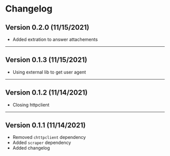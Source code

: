 # Changelog

## Version 0.2.0 (11/15/2021)

- Added extration to answer attachements

---

## Version 0.1.3 (11/15/2021)

- Using external lib to get user agent

---

## Version 0.1.2 (11/14/2021)

- Closing httpclient

---

## Version 0.1.1 (11/14/2021)

- Removed `chttpclient` dependency
- Added `scraper` dependency
- Added changelog

